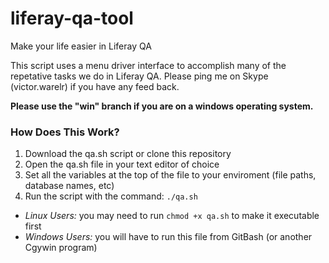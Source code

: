 liferay-qa-tool
===============

Make your life easier in Liferay QA

This script uses a menu driver interface to accomplish many of the repetative tasks we do in Liferay QA. Please ping me on Skype (victor.warelr) if you have any feed back.

**Please use the "win" branch if you are on a windows operating system.**

### How Does This Work?
1. Download the qa.sh script or clone this repository
2. Open the qa.sh file in your text editor of choice
3. Set all the variables at the top of the file to your enviroment (file paths, database names, etc)
4. Run the script with the command: `./qa.sh`
  * *Linux Users:* you may need to run `chmod +x qa.sh` to make it executable first
  * *Windows Users:* you will have to run this file from GitBash (or another Cgywin program)

